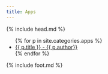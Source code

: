 ```yaml
---
title: Apps
---
```

{% include head.md %}

<nav class="nav-primary" role="navigation" >
    <ul>
        {% for p in site.categories.apps %}
        <li>
        	<a {% if p.url == page.url %}class="active"{% endif %} href="{{ site.baseurl }}{{ p.url }}">{{ p.title }} - {{ p.author}}</a>
        </li>
        {% endfor %}
    </ul>
</nav>

{% include foot.md %}